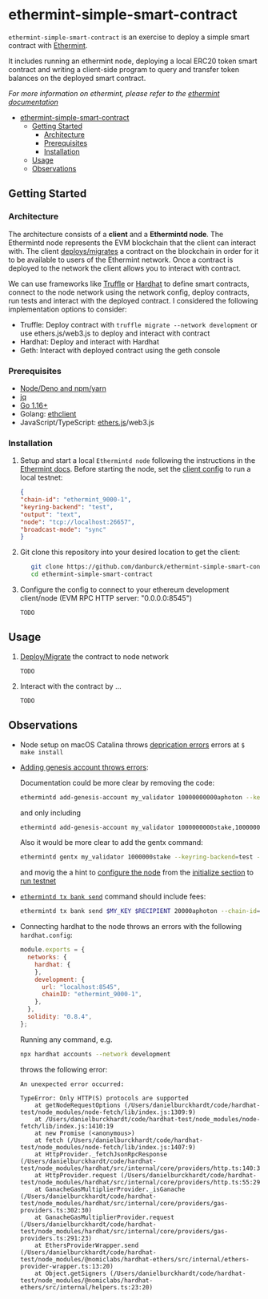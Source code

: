 # ethermint-simple-smart-contract

`ethermint-simple-smart-contract` is an exercise to deploy a simple smart contract with [Ethermint](https://github.com/tharsis/ethermint).

It includes running an ethermint node, deploying a local ERC20 token smart contract and writing a client-side program to query and transfer token balances on the deployed smart contract.

_For more information on ethermint, please refer to the [ethermint documentation](https://ethermint.dev/)_

- [ethermint-simple-smart-contract](#ethermint-simple-smart-contract)
  - [Getting Started](#getting-started)
    - [Architecture](#architecture)
    - [Prerequisites](#prerequisites)
    - [Installation](#installation)
  - [Usage](#usage)
  - [Observations](#observations)


## Getting Started

### Architecture

The architecture consists of a **client** and a **Ethermintd node**. The Ethermintd node represents the EVM blockchain that the client can interact with. The client [deploys/migrates](https://ethereum.org/en/developers/docs/smart-contracts/deploying/) a contract on the blockchain in order for it to be available to users of the Ethermint network. Once a contract is deployed to the network the client allows you to interact with contract.

We can use frameworks like [Truffle](https://www.trufflesuite.com/) or [Hardhat](https://hardhat.org/) to define smart contracts, connect to the node network using the network config, deploy contracts, run tests and interact with the deployed contract. I considered the following implementation options to consider:
  - Truffle: Deploy contract with `truffle migrate --network development` or use ethers.js/web3.js to deploy and interact with contract
  - Hardhat: Deploy and interact with Hardhat
  - Geth: Interact with deployed contract using the geth console

### Prerequisites

- [Node/Deno and npm/yarn](https://nodejs.org/en/download/)
- [jq](https://stedolan.github.io/jq/download/)
- [Go 1.16+](https://golang.org/dl/)
- Golang: [ethclient](http://github.com/ethereum/go-ethereum/ethclient)
- JavaScript/TypeScript: [ethers.js](https://github.com/ethers-io/ethers.js/)/web3.js

### Installation

1. Setup and start a local `Ethermintd node` following the instructions in the [Ethermint docs](https://ethermint.dev/quickstart/installation.html). Before starting the node, set the [client config](https://ethermint.dev/quickstart/binary.html#client-configuration) to run a local testnet:
   ```json
   {
   "chain-id": "ethermint_9000-1",
   "keyring-backend": "test",
   "output": "text",
   "node": "tcp://localhost:26657",
   "broadcast-mode": "sync"
   }
   ```

2. Git clone this repository into your desired location to get the client:

   ```bash
      git clone https://github.com/danburck/ethermint-simple-smart-contract
      cd ethermint-simple-smart-contract
   ```

3. Configure the config to connect to your ethereum     development client/node (EVM RPC HTTP server: "0.0.0.0:8545")

   ```
   TODO
   ```

## Usage

1. [Deploy/Migrate](https://ethereum.org/en/developers/docs/smart-contracts/deploying/) the contract to node network

   ```
   TODO
   ```

2.  Interact with the contract by ...

    ```
    TODO
    ```




## Observations

- Node setup on macOS Catalina throws [deprication errors](https://github.com/tharsis/ethermint/issues/505) errors at  ```$ make install```

- [Adding genesis account throws errors](https://ethermint.dev/guides/localnet/single_node.html#adding-genesis-accounts):

  Documentation could be more clear by removing the code:

  ```bash
  ethermintd add-genesis-account my_validator 10000000000aphoton --keyring-backend test
  ```

  and only including

  ```bash
  ethermintd add-genesis-account my_validator 1000000000stake,10000000000aphoton --keyring-backend=test
  ```

  Also it would be more clear to add the gentx command:

  ```bash
  ethermintd gentx my_validator 1000000stake --keyring-backend=test --chain-id=$CHAINID
  ```

  and movig the a hint to [configure the node](https://ethermint.dev/quickstart/binary.html#configuring-the-node) from the [initialize section](https://ethermint.dev/guides/localnet/single_node.html#initialize-the-chain) to [run testnet](https://ethermint.dev/guides/localnet/single_node.html#run-testnet)

- [`ethermintd tx bank send`](https://ethermint.dev/quickstart/interact_node.html#using-the-cli) command should include fees:

  ```bash
  ethermintd tx bank send $MY_KEY $RECIPIENT 20000aphoton --chain-id=$CHAINID --keyring-backend=test --fees='1aphoton'
  ```

- Connecting hardhat to the node throws an errors with the following  `hardhat.config`:

  ```js
  module.exports = {
    networks: {
      hardhat: {
      },
      development: {
        url: "localhost:8545",
        chainID: "ethermint_9000-1",
      },
    },
    solidity: "0.8.4",
  };
  ```

  Running any command, e.g.

  ```bash
  npx hardhat accounts --network development
  ```

  throws the following error:

  ```
  An unexpected error occurred:

  TypeError: Only HTTP(S) protocols are supported
      at getNodeRequestOptions (/Users/danielburckhardt/code/hardhat-test/node_modules/node-fetch/lib/index.js:1309:9)
      at /Users/danielburckhardt/code/hardhat-test/node_modules/node-fetch/lib/index.js:1410:19
      at new Promise (<anonymous>)
      at fetch (/Users/danielburckhardt/code/hardhat-test/node_modules/node-fetch/lib/index.js:1407:9)
      at HttpProvider._fetchJsonRpcResponse (/Users/danielburckhardt/code/hardhat-test/node_modules/hardhat/src/internal/core/providers/http.ts:140:30)
      at HttpProvider.request (/Users/danielburckhardt/code/hardhat-test/node_modules/hardhat/src/internal/core/providers/http.ts:55:29)
      at GanacheGasMultiplierProvider._isGanache (/Users/danielburckhardt/code/hardhat-test/node_modules/hardhat/src/internal/core/providers/gas-providers.ts:302:30)
      at GanacheGasMultiplierProvider.request (/Users/danielburckhardt/code/hardhat-test/node_modules/hardhat/src/internal/core/providers/gas-providers.ts:291:23)
      at EthersProviderWrapper.send (/Users/danielburckhardt/code/hardhat-test/node_modules/@nomiclabs/hardhat-ethers/src/internal/ethers-provider-wrapper.ts:13:20)
      at Object.getSigners (/Users/danielburckhardt/code/hardhat-test/node_modules/@nomiclabs/hardhat-ethers/src/internal/helpers.ts:23:20)
  ```